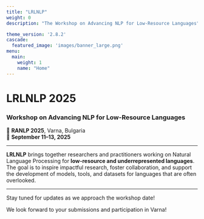 ```yaml
---
title: "LRLNLP"
weight: 0
description: "The Workshop on Advancing NLP for Low-Resource Languages"

theme_version: '2.8.2'
cascade:
  featured_image: 'images/banner_large.png'
menu:
  main:
    weight: 1
    name: "Home"
---
```


# LRLNLP 2025  
### Workshop on Advancing NLP for Low-Resource Languages  
📍 **RANLP 2025**, Varna, Bulgaria  
📅 **September 11–13, 2025**

---

**LRLNLP** brings together researchers and practitioners working on Natural Language Processing for **low-resource and underrepresented languages**. The goal is to inspire impactful research, foster collaboration, and support the development of models, tools, and datasets for languages that are often overlooked.

---

Stay tuned for updates as we approach the workshop date!

We look forward to your submissions and participation in Varna!
